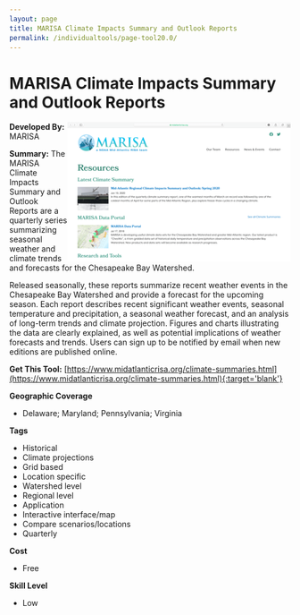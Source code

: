 ```yaml
---
layout: page
title: MARISA Climate Impacts Summary and Outlook Reports
permalink: /individualtools/page-tool20.0/
---
```

# MARISA Climate Impacts Summary and Outlook Reports

<img src="/images/scaled_250_400/TOOLID_20.0_ScreenCapture-1.png" style="max-height:250px;max-width:400;" align="right"/>

**Developed By:** MARISA

**Summary:** The MARISA Climate Impacts Summary and Outlook Reports are a quarterly series summarizing seasonal weather and climate trends and forecasts for the Chesapeake Bay Watershed.

Released seasonally, these reports summarize recent weather events in the Chesapeake Bay Watershed and provide a forecast for the upcoming season. Each report describes recent significant weather events, seasonal temperature and precipitation, a seasonal weather forecast, and an analysis of long-term trends and climate projection. Figures and charts illustrating the data are clearly explained, as well as potential implications of weather forecasts and trends. Users can sign up to be notified by email when new editions are published online. 

**Get This Tool:** [https://www.midatlanticrisa.org/climate-summaries.html](https://www.midatlanticrisa.org/climate-summaries.html){:target='blank'}

**Geographic Coverage**

* Delaware; Maryland; Pennsylvania; Virginia

**Tags**

*  Historical 
*  Climate projections
*  Grid based
*  Location specific
*  Watershed level
*  Regional level
*  Application
*  Interactive interface/map
*  Compare scenarios/locations
*  Quarterly

**Cost**

* Free

**Skill Level**

* Low

